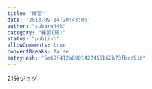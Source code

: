 ```yaml
---
title: "練習"
date: '2013-09-14T20:43:06'
author: "subaru44k"
category: "練習(弱)"
status: "publish"
allowComments: true
convertBreaks: false
entryHash: "5e69f412a8901422459b62b73fbcc51b"
---
```

21分ジョグ
